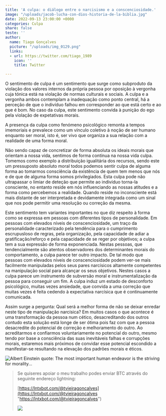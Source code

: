 ```yaml
---
title: 'A culpa: o diálogo entre o narcisismo e a conscenciosidade.'
image: "/uploads/jacob-lucha-con-dios-historia-de-la-biblia.jpg"
date: 2022-09-13 23:00:00 +0000
categories: Culpa
share: false
teste: ''
author:
  name: Tiago Gonçalves
  picture: "/uploads/img_0129.png"
  links:
  - url: https://twitter.com/tiago_1989
    icon: ''
    title: Twitter

---
```

O sentimento de culpa é um sentimento que surge como subproduto da violação dos valores internos da própria pessoa por oposição à vergonha cuja tónica está na violação de normas culturais e sociais. A culpa e a vergonha ambos contemplam a inadequação como ponto central, há a perceção de que o indivíduo falhou em corresponder ao que está certo e ao que é bom. No caso da culpa, este sentimento convida à punição do ego pela violação de expetativas morais.

A presença da culpa como fenómeno psicológico remonta a tempos imemoriais e prevalece como um vínculo coletivo à noção de ser humano enquanto ser moral, isto é, ser vivo que organiza a sua relação com a realidade de uma forma moral.

Não sendo capaz de concretizar de forma absoluta os ideais morais que orientam a nossa vida, sentimos de forma contínua na nossa vida culpa.  Tomemos como exemplo a distribuição igualitária dos recursos, sendo este um pressuposto absoluto moral todos podemos sentir culpa de alguma forma ao tomarmos consciência da existência de quem tem menos que nós e de que de alguma forma somos privilegiados.  Esta culpa pode não ultrapassar o limiar de deteção que permite ao indivíduo torna-la consciente, no entanto reside em nós influenciando as nossas atitudes e a forma como percebemos a realidade. Quando reside no inconsciente está mais distante de ser interpretada e devidamente integrada como um sinal que nos pode permitir uma resolução ou correção da mesma.

Este sentimento tem variantes importantes no que diz respeito à forma como se expressa em pessoas com diferentes tipos de personalidade. Em pessoas com elevados níveis de conscenciosidade, um traço da personalidade caracterizado pela tendência para o cumprimento escrupusloso de regras, pela organização, pela capacidade de adiar a gratificação/reforço e  pela capacidade de se reger por objetivos; a culpa tem a sua expressão de forma exponenciada. Nestas pessoas, que tendencialmente são atentos observadores dos determinantes morais do comportamento, a culpa parece ter outro impacto. De tal modo que pessoas com elevados níveis de conscenciosidade podem ver-se mais facilmente manipuladas pelos seus pares narcísicos altamente competentes na manipulação social para alcançar os seus objetivos. Nestes casos a culpa parece um instrumento de subversão moral e instrumentalização da pessoa para conseguir um fim. A culpa induz um estado de desconforto psicológico, muitas vezes ansiedade, que convida a uma correção que muitas vezes é feita cedendo à expectativa narcísica que é continuamente comunicada.

Assim surge a pergunta: Qual será a melhor forma de não se deixar enredar neste tipo de manipulação narcísica? Em muitos casos o que acontece é uma transformação da pessoa num cético, desacreditando dos outros contudo esta solução está longe de ser ótima pois faz com que a pessoa desacredite do potencial de correção e melhoramento do outro. Ao acreditarmos e confiarmos voluntariamente no potencial do outro, mesmo tendo por base a consciência das suas inevitáveis falhas e corrupções morais, estaremos mais próximos de convidar esse potencial escondido a manifestar-se resultando na elevação dos padrões morais e éticos.

![Albert Einstein quote: The most important human endeavor is the striving  for morality...](https://www.azquotes.com/picture-quotes/quote-the-most-important-human-endeavor-is-the-striving-for-morality-in-our-actions-our-inner-albert-einstein-35-81-79.jpg)

> Se quiseres apoiar o meu trabalho podes enviar BTC através do seguinte endereço lightning:
>
> [https://lntxbot.com/@tvieiragoncalves](https://lntxbot.com/@tvieiragoncalves "https://lntxbot.com/@tvieiragoncalves")
>
> ![](https://i.imgur.com/v8i5Xd3.png)
